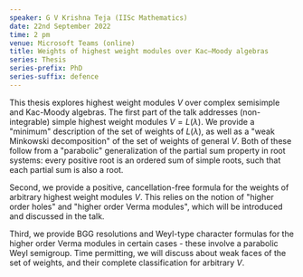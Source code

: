 ```yaml
---
speaker: G V Krishna Teja (IISc Mathematics)
date: 22nd September 2022
time: 2 pm
venue: Microsoft Teams (online)
title: Weights of highest weight modules over Kac–Moody algebras
series: Thesis
series-prefix: PhD
series-suffix: defence
---
```


This thesis explores highest weight modules $V$ over complex semisimple and Kac-Moody algebras.
The first part of the talk addresses (non-integrable) simple highest weight modules $V = L(\lambda)$.
We provide a "minimum" description of the set of weights of $L(\lambda)$, as well as a "weak Minkowski
decomposition" of the set of weights of general $V$. Both of these follow from a "parabolic"
generalization of the partial sum property in root systems: every positive root is an ordered sum of
simple roots, such that each partial sum is also a root.

Second, we provide a positive, cancellation-free formula for the weights of arbitrary highest weight
modules $V$. This relies on the notion of "higher order holes" and "higher order Verma modules", which
will be introduced and discussed in the talk.

Third, we provide BGG resolutions and Weyl-type character formulas for the higher order Verma modules
in certain cases - these involve a parabolic Weyl semigroup. Time permitting, we will discuss about weak
faces of the set of weights, and their complete classification for arbitrary $V$.
